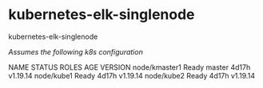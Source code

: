 # kubernetes-elk-singlenode
kubernetes-elk-singlenode

_Assumes the following k8s configuration_

NAME            STATUS   ROLES    AGE     VERSION
node/kmaster1   Ready    master   4d17h   v1.19.14
node/kube1      Ready    <none>   4d17h   v1.19.14
node/kube2      Ready    <none>   4d17h   v1.19.14
